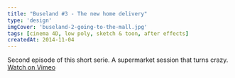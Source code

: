 ```yaml
---
title: "Buseland #3 - The new home delivery"
type: 'design'
imgCover: 'buseland-2-going-to-the-mall.jpg'
tags: [cinema 4D, low poly, sketch & toon, after effects]
createdAt: 2014-11-04
---
```

Second episode of this short serie. A supermarket session that turns crazy. [Watch on Vimeo](https://vimeo.com/112865169)
<!--more-->